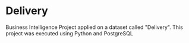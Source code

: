 # Delivery
Business Intelligence Project applied on a dataset called "Delivery". This project was executed using Python and PostgreSQL
